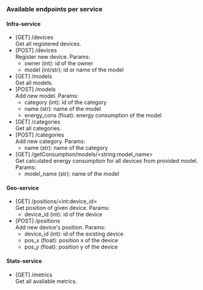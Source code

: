 ### Available endpoints per service

#### Infra-service

- [GET] /devices \
  Get all registered devices.
- [POST] /devices \
  Register new device.
  Params:
  - owner (int): id of the owner
  - model (int/str): id or name of the model
- [GET] /models \
  Get all models.
- [POST] /models \
   Add new model.
  Params:
  - category (int): id of the category
  - name (str): name of the model
  - energy_cons (float): energy consumption of the model
- [GET] /categories \
  Get all categories.
- [POST] /categories \
   Add new category.
  Params:
  - name (str): name of the category
- [GET] /getConsumption/models/\<string:model_name\> \
   Get calculated energy consumption for all devices from provided model.
  Params:
  - model_name (str): name of the model

#### Geo-service

- [GET] /positions/\<int:device_id\> \
  Get position of given device.
  Params:
  - device_id (int): id of the device
- [POST] /positions \
  Add new device's position.
  Params:
  - device_id (int): id of the existing device
  - pos_x (float): position x of the device
  - pos_y (float): position y of the device

#### Stats-service

- [GET] /metrics \
  Get all available metrics.
